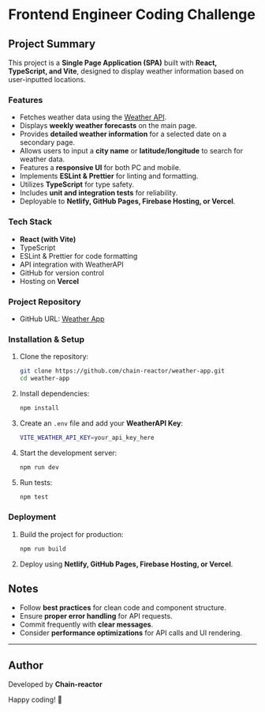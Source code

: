 # Frontend Engineer Coding Challenge

## Project Summary

This project is a **Single Page Application (SPA)** built with **React, TypeScript, and Vite**, designed to display weather information based on user-inputted locations.

### Features

- Fetches weather data using the [Weather API](https://www.weatherapi.com/).
- Displays **weekly weather forecasts** on the main page.
- Provides **detailed weather information** for a selected date on a secondary page.
- Allows users to input a **city name** or **latitude/longitude** to search for weather data.
- Features a **responsive UI** for both PC and mobile.
- Implements **ESLint & Prettier** for linting and formatting.
- Utilizes **TypeScript** for type safety.
- Includes **unit and integration tests** for reliability.
- Deployable to **Netlify, GitHub Pages, Firebase Hosting, or Vercel**.

### Tech Stack

- **React (with Vite)**
- TypeScript
- ESLint & Prettier for code formatting
- API integration with WeatherAPI
- GitHub for version control
- Hosting on **Vercel**

### Project Repository

- GitHub URL: [Weather App](https://github.com/chain-reactor/weather-app.git)

### Installation & Setup

1. Clone the repository:
   ```sh
   git clone https://github.com/chain-reactor/weather-app.git
   cd weather-app
   ```
2. Install dependencies:
   ```sh
   npm install
   ```
3. Create an `.env` file and add your **WeatherAPI Key**:
   ```sh
   VITE_WEATHER_API_KEY=your_api_key_here
   ```
4. Start the development server:
   ```sh
   npm run dev
   ```
5. Run tests:
   ```sh
   npm test
   ```

### Deployment

1. Build the project for production:
   ```sh
   npm run build
   ```
2. Deploy using **Netlify, GitHub Pages, Firebase Hosting, or Vercel**.


## Notes

- Follow **best practices** for clean code and component structure.
- Ensure **proper error handling** for API requests.
- Commit frequently with **clear messages**.
- Consider **performance optimizations** for API calls and UI rendering.

---

## Author
Developed by **Chain-reactor**

Happy coding! 🚀

